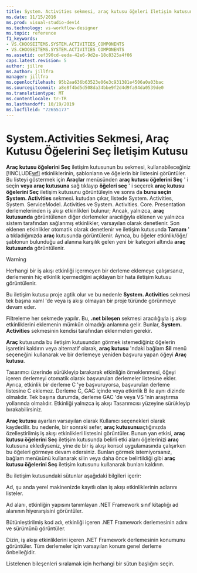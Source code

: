 ```yaml
---
title: System. Activities sekmesi, araç kutusu öğeleri Iletişim kutusunu seçin | Microsoft Docs
ms.date: 11/15/2016
ms.prod: visual-studio-dev14
ms.technology: vs-workflow-designer
ms.topic: reference
f1_keywords:
- VS.CHOOSEITEMS.SYSTEM.ACTIVITIES_COMPONENTS
- VS.CHOOSEITEMS.SYSTEM.ACTIVITIES COMPONENTS
ms.assetid: cef390cd-eeda-42e6-9d2e-18c8325a4f06
caps.latest.revision: 5
author: jillre
ms.author: jillfra
manager: jillfra
ms.openlocfilehash: 95b2aa636b63523e06e3c931381e4506a0a03bac
ms.sourcegitcommit: a8e8f4bd5d508da34bbe9f2d4d9fa94da0539de0
ms.translationtype: MT
ms.contentlocale: tr-TR
ms.lasthandoff: 10/19/2019
ms.locfileid: "72655177"
---
```

# <a name="systemactivities-tab-choose-toolbox-items-dialog-box"></a>System.Activities Sekmesi, Araç Kutusu Öğelerini Seç İletişim Kutusu
**Araç kutusu öğelerini Seç** iletişim kutusunun bu sekmesi, kullanabileceğiniz [!INCLUDE[wf](../includes/wf-md.md)] etkinliklerinin, şablonların ve öğelerin bir listesini görüntüler. Bu listeyi göstermek için **Araçlar** menüsünden **araç kutusu öğelerini Seç** ' i seçin **veya araç kutusuna** sağ tıklayıp **öğeleri seç** ' i seçerek **araç kutusu öğelerini Seç** iletişim kutusunu görüntüleyin ve sonra da **bunu seçin System. Activities** sekmesi. kutudan çıkar, listede System. Activities, System. ServiceModel. Activities ve System. Activities. Core. Presentation derlemelerinden iş akışı etkinlikleri bulunur; Ancak, yalnızca, **araç kutusunda** görüntülenen diğer derlemeler aracılığıyla eklenen ve yalnızca sistem tarafından sağlanmış etkinlikler, varsayılan olarak denetlenir. Son eklenen etkinlikler otomatik olarak denetlenir ve iletişim kutusunda **Tamam** ' a tıkladığınızda **araç** kutusunda görüntülenir. Ayrıca, bu öğeler etkinlik/öğe/şablonun bulunduğu ad alanına karşılık gelen yeni bir kategori altında **araç kutusunda** görüntülenir.

> [!WARNING]
> Herhangi bir iş akışı etkinliği içermeyen bir derleme eklemeye çalışırsanız, derlemenin hiç etkinlik içermediğini açıklayan bir hata iletişim kutusu görüntülenir.

 Bu iletişim kutusu proje agtik olur ve bu nedenle **System. Activities** sekmesi tek başına xaml 'de veya iş akışı olmayan bir proje türünde görünmeye devam eder.

 Filtreleme her sekmede yapılır. Bu, **.net bileşen** sekmesi aracılığıyla iş akışı etkinliklerini eklemenin mümkün olmadığı anlamına gelir. Bunlar, **System. Activities** sekmesinin kendisi tarafından eklenmeleri gerekir.

 **Araç** kutusunda bu iletişim kutusundan görmek istemediğiniz öğelerin işaretini kaldırın veya alternatif olarak, **araç kutusu** 'ndaki bağlam **Sil** menü seçeneğini kullanarak ve bir derlemeye yeniden başvuru yapan öğeyi  **Araç kutusu**.

 Tasarımcı üzerinde sürükleyip bırakarak etkinliğin örneklenmesi, öğeyi içeren derlemeyi otomatik olarak başvurulan derlemeler listesine ekler. Ayrıca, etkinlik bir derleme C 'ye başvuruyorsa, başvurulan derleme listesine C eklemez. Derleme C, GAC içinde veya etkinlik B ile aynı dizinde olmalıdır. Tek başına durumda, derleme GAC 'de veya VS 'nin araştırma yollarında olmalıdır. Etkinliği yalnızca iş akışı Tasarımcısı yüzeyine sürükleyip bırakabilirsiniz.

 **Araç kutusu** ayarları varsayılan olarak Kullanıcı seçenekleri olarak kaydedilir. bu nedenle, bir sonraki sefer, **araç kutusunu**açtığınızda özelleştirilmiş iş akışı etkinlikleri listesini görüntüler. Bunun yan etkisi, **araç kutusu öğelerini Seç** iletişim kutusunda belirli etki alanı öğelerinizi **araç** kutusuna eklediyseniz, yine de bir iş akışı konsol uygulamasında çalışırken bu öğeleri görmeye devam edersiniz. Bunları görmek istemiyorsanız, bağlam menüsünü kullanarak silin veya daha önce belirtildiği gibi **araç kutusu öğelerini Seç** iletişim kutusunu kullanarak bunları kaldırın.

 Bu iletişim kutusundaki sütunlar aşağıdaki bilgileri içerir:

 Ad, şu anda yerel makinenizde kayıtlı olan iş akışı etkinliklerinin adlarını listeler.

 Ad alanı, etkinliğin yapısını tanımlayan .NET Framework sınıf kitaplığı ad alanının hiyerarşisini görüntüler.

 Bütünleştirilmiş kod adı, etkinliği içeren .NET Framework derlemesinin adını ve sürümünü görüntüler.

 Dizin, iş akışı etkinliklerini içeren .NET Framework derlemesinin konumunu görüntüler. Tüm derlemeler için varsayılan konum genel derleme önbelleğidir.

 Listelenen bileşenleri sıralamak için herhangi bir sütun başlığını seçin.